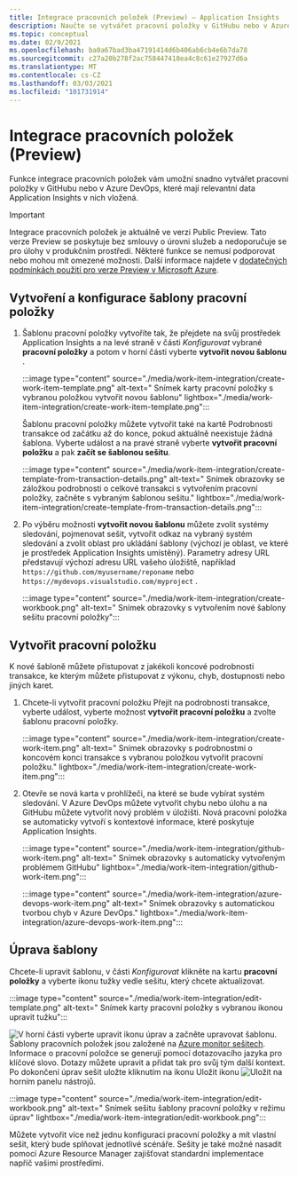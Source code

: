 ```yaml
---
title: Integrace pracovních položek (Preview) – Application Insights
description: Naučte se vytvářet pracovní položky v GitHubu nebo v Azure DevOps s Application Insights daty, která jsou v nich vložená.
ms.topic: conceptual
ms.date: 02/9/2021
ms.openlocfilehash: ba0a67bad3ba47191414d6b406ab6cb4e6b7da78
ms.sourcegitcommit: c27a20b278f2ac758447418ea4c8c61e27927d6a
ms.translationtype: MT
ms.contentlocale: cs-CZ
ms.lasthandoff: 03/03/2021
ms.locfileid: "101731914"
---
```

# <a name="work-item-integration-preview"></a>Integrace pracovních položek (Preview)

Funkce integrace pracovních položek vám umožní snadno vytvářet pracovní položky v GitHubu nebo v Azure DevOps, které mají relevantní data Application Insights v nich vložená.

> [!IMPORTANT]
> Integrace pracovních položek je aktuálně ve verzi Public Preview.
> Tato verze Preview se poskytuje bez smlouvy o úrovni služeb a nedoporučuje se pro úlohy v produkčním prostředí. Některé funkce se nemusí podporovat nebo mohou mít omezené možnosti.
> Další informace najdete v [dodatečných podmínkách použití pro verze Preview v Microsoft Azure](https://azure.microsoft.com/support/legal/preview-supplemental-terms/).

## <a name="create-and-configure-a-work-item-template"></a>Vytvoření a konfigurace šablony pracovní položky

1. Šablonu pracovní položky vytvoříte tak, že přejdete na svůj prostředek Application Insights a na levé straně v části *Konfigurovat* vybrané **pracovní položky** a potom v horní části vyberte **vytvořit novou šablonu** .

    :::image type="content" source="./media/work-item-integration/create-work-item-template.png" alt-text=" Snímek karty pracovní položky s vybranou položkou vytvořit novou šablonu" lightbox="./media/work-item-integration/create-work-item-template.png":::

    Šablonu pracovní položky můžete vytvořit také na kartě Podrobnosti transakce od začátku až do konce, pokud aktuálně neexistuje žádná šablona. Vyberte událost a na pravé straně vyberte **vytvořit pracovní položku** a pak **začít se šablonou sešitu**.

    :::image type="content" source="./media/work-item-integration/create-template-from-transaction-details.png" alt-text=" Snímek obrazovky se záložkou podrobnosti o celkové transakci s vytvořením pracovní položky, začněte s vybraným šablonou sešitu." lightbox="./media/work-item-integration/create-template-from-transaction-details.png":::

2. Po výběru možnosti **vytvořit novou šablonu** můžete zvolit systémy sledování, pojmenovat sešit, vytvořit odkaz na vybraný systém sledování a zvolit oblast pro ukládání šablony (výchozí je oblast, ve které je prostředek Application Insights umístěný). Parametry adresy URL představují výchozí adresu URL vašeho úložiště, například `https://github.com/myusername/reponame` nebo `https://mydevops.visualstudio.com/myproject` .

    :::image type="content" source="./media/work-item-integration/create-workbook.png" alt-text=" Snímek obrazovky s vytvořením nové šablony sešitu pracovní položky":::

## <a name="create-a-work-item"></a>Vytvořit pracovní položku

 K nové šabloně můžete přistupovat z jakékoli koncové podrobnosti transakce, ke kterým můžete přistupovat z výkonu, chyb, dostupnosti nebo jiných karet.

1. Chcete-li vytvořit pracovní položku Přejít na podrobnosti transakce, vyberte událost, vyberte možnost **vytvořit pracovní položku** a zvolte šablonu pracovní položky.

    :::image type="content" source="./media/work-item-integration/create-work-item.png" alt-text=" Snímek obrazovky s podrobnostmi o koncovém konci transakce s vybranou položkou vytvořit pracovní položku." lightbox="./media/work-item-integration/create-work-item.png":::

1. Otevře se nová karta v prohlížeči, na které se bude vybírat systém sledování. V Azure DevOps můžete vytvořit chybu nebo úlohu a na GitHubu můžete vytvořit nový problém v úložišti. Nová pracovní položka se automaticky vytvoří s kontextové informace, které poskytuje Application Insights.

    :::image type="content" source="./media/work-item-integration/github-work-item.png" alt-text=" Snímek obrazovky s automaticky vytvořeným problémem GitHubu" lightbox="./media/work-item-integration/github-work-item.png":::

    :::image type="content" source="./media/work-item-integration/azure-devops-work-item.png" alt-text=" Snímek obrazovky s automatickou tvorbou chyb v Azure DevOps." lightbox="./media/work-item-integration/azure-devops-work-item.png":::

## <a name="edit-a-template"></a>Úprava šablony

Chcete-li upravit šablonu, v části *Konfigurovat* klikněte na kartu **pracovní položky** a vyberte ikonu tužky vedle sešitu, který chcete aktualizovat.

:::image type="content" source="./media/work-item-integration/edit-template.png" alt-text=" Snímek karty pracovní položky s vybranou ikonou upravit tužku":::

![V horní části vyberte upravit ikonu úprav ](./media/work-item-integration/edit-icon.png) a začněte upravovat šablonu. Šablony pracovních položek jsou založené na [Azure monitor sešitech](../visualize/workbooks-overview.md). Informace o pracovní položce se generují pomocí dotazovacího jazyka pro klíčové slovo. Dotazy můžete upravit a přidat tak pro svůj tým další kontext. Po dokončení úprav sešit uložte kliknutím na ikonu Uložit ikonu ![ Uložit ](./media/work-item-integration/save-icon.png) na horním panelu nástrojů.

:::image type="content" source="./media/work-item-integration/edit-workbook.png" alt-text=" Snímek sešitu šablony pracovní položky v režimu úprav" lightbox="./media/work-item-integration/edit-workbook.png":::

Můžete vytvořit více než jednu konfiguraci pracovní položky a mít vlastní sešit, který bude splňovat jednotlivé scénáře. Sešity je také možné nasadit pomocí Azure Resource Manager zajišťovat standardní implementace napříč vašimi prostředími.